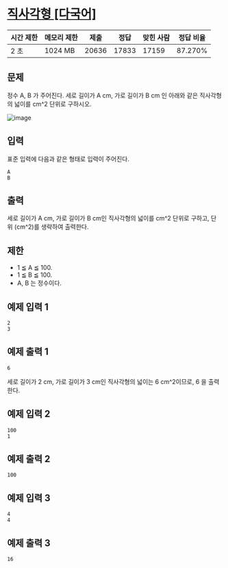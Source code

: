 # [직사각형 [다국어]](https://www.acmicpc.net/problem/27323)

| 시간 제한 | 메모리 제한 | 제출 | 정답 | 맞힌 사람 | 정답 비율 |
| --- | --- | --- | --- | --- | --- |
| 2 초 | 1024 MB | 20636 | 17833 | 17159 | 87.270% |

## 문제

정수 A, B 가 주어진다. 세로 길이가 A cm, 가로 길이가 B cm 인 아래와 같은 직사각형의 넓이를 cm^2 단위로 구하시오.

![image](https://upload.acmicpc.net/4709c305-92ed-40a0-ab2e-3ade81daed95/-/preview/)

## 입력

표준 입력에 다음과 같은 형태로 입력이 주어진다.

```
A
B
```

## 출력

세로 길이가 A cm, 가로 길이가 B cm인 직사각형의 넓이를 cm^2 단위로 구하고, 단위 (cm^2)를 생략하여 출력한다.

## 제한

- 1 ≦ A ≦ 100.
- 1 ≦ B ≦ 100.
- A, B 는 정수이다.

## 예제 입력 1

```
2
3

```

## 예제 출력 1

```
6

```

세로 길이가 2 cm, 가로 길이가 3 cm인 직사각형의 넓이는 6 cm^2이므로, 6 을 출력한다.

## 예제 입력 2

```
100
1

```

## 예제 출력 2

```
100

```

## 예제 입력 3

```
4
4

```

## 예제 출력 3

```
16
```
